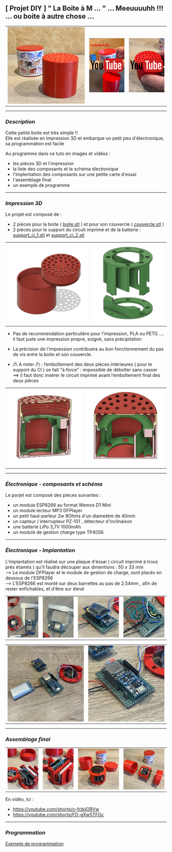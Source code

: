 ## [ Projet DIY ] " La Boite à M ... "  ... Meeuuuuhh !!! ... ou boite à autre chose ... 

<table  width="100%"><tbody>
<tr>
<td align="center" width="49%"><img src="photos/IMG_4726.JPEG"></td>

<td align="center" width="24%"><a href="https://youtube.com/shorts/z0yPpo4DU60"><img src="img/boite_a_M_youtube_1.png"></a></td>
<td align="center" width="24%"><a href="https://www.youtube.com/shorts/TMsXGQWfiJk"><img src="img/boite_a_M_youtube_2.png"></a></td>

</tr>
</tbody></table>  

---

### ***Description***

Cette petite boite est très simple !! <br>
Elle est réalisée en impression 3D et embarque un petit peu d'électronique, sa programmation est facile <br>

Au programme dans ce tuto en images et vidéos :

* les pièces 3D et l'impression
* la liste des composants et le schéma électronique
* l'implentation des composants sur une petite carte d'essai
* l'assemblage final
* un exemple de programme


---
### ***Impression 3D***

Le projet est composé de :

* 2 pièces pour la boite ( [boite.stl](STL/boite.stl) ) et pour son couvercle ( [couvercle.stl](STL/couvercle.stl) )
* 2 pièces pour le support du circuit imprimé et de la batterie : [support_ci_1.stl](STL/support_ci_1.stl) et [support_ci_2.stl](STL/support_ci_2.stl)


<table width="100%">
<td align="center"><img src="img/img4.png" ></td>
<td align="center"><img src="img/img5.png" ></td>
</table>

* Pas de recommendation particulière pour l'impression, PLA ou PETG .... il faut juste une impression propre, soigné, sans précipitation<br> 
* La précision de l'impression contribuera au bon fonctionnement du pas de vis entre la boite et son couvercle.<br>

* /!\ A noter /!\ : l’emboîtement des deux pièces intérieures ( pour le support du CI ) se fait "à force" : impossible de déboîter sans casser <br>
==> il faut donc insérer le circuit imprimé avant l’emboîtement final des deux pièces

<table width="100%">
<td align="center"><img src="img/img2.png" ></td>
<td align="center"><img src="img/img3.png" ></td>
</table>


---
### ***Électronique - composants et schéma***

Le porjet est composé des pièces suivantes :

* un module ESP8266 au format Wemos D1 Mini
* un module lecteur MP3 DFPlayer
* un petit haut-parleur 2w 8Ohms d'un diameètre de 40mm
* un capteur / interrupteur PZ-101 , détecteur d'inclinaison
* une batterie LiPo 3,7V 1000mAh
* un module de gestion charge type TP4056


---
### ***Électronique - Implantation***

L'implantation est réalisé sur une plaque d'éssai ( circuit imprimé à trous prés étamés ) qu'il faudra découper aux dimentions : 50 x 33 mm <br>
--> Le module DFPlayer et le module de gestion de charge, sont placés en dessous de l'ESP8266 <br>
--> L'ESP8266 est monté sur deux barrettes au pas de 2.54mm , afin de rester enfichables, et d'être sur élevé <br> 



<table width="100%">
<td align="center"><img src="photos/IMG_4691.JPEG" ></td>
<td align="center"><img src="photos/IMG_4692.JPEG" ></td>
<td align="center"><img src="photos/IMG_4690.JPEG" ></td>
<td align="center"><img src="photos/IMG_4688.JPEG" ></td>

</table>

<table width="100%">
<td align="center"><img src="photos/IMG_4682.JPEG" ></td>
<td align="center"><img src="photos/IMG_4683.JPEG" ></td>
</table>


---
### ***Assemblage final***


<table width="100%">
<td align="center"><img src="photos/IMG_4693.JPEG" ></td>
<td align="center"><img src="photos/IMG_4694.JPEG" ></td>
<td align="center"><img src="photos/IMG_4721.JPEG" ></td>
<td align="center"><img src="photos/IMG_4722.JPEG" ></td>
</table>

En vidéo, ici :

* https://youtube.com/shorts/o-fcbijORVw
* https://youtube.com/shorts/FD-gXw5TFGc


---
### ***Programmation***


[Exemple de programmation](code/01_Projet_Boite_a_M.ino)



